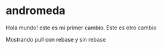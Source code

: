 # andromeda
Hola mundo! este es mi primer cambio.
Este es otro cambio

Mostrando pull con rebase y sin rebase
